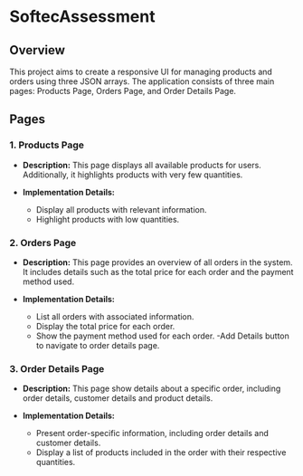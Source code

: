 # SoftecAssessment

## Overview

This project aims to create a responsive UI for managing products and orders using three JSON arrays. The application consists of three main pages: Products Page, Orders Page, and Order Details Page.

## Pages

### 1. Products Page

- **Description:** This page displays all available products for users. Additionally, it highlights products with very few quantities.

- **Implementation Details:**
  - Display all products with relevant information.
  - Highlight products with low quantities.

### 2. Orders Page

- **Description:** This page provides an overview of all orders in the system. It includes details such as the total price for each order and the payment method used.

- **Implementation Details:**
  - List all orders with associated information.
  - Display the total price for each order.
  - Show the payment method used for each order.
    -Add Details button to navigate to order details page.

### 3. Order Details Page

- **Description:** This page show details about a specific order, including order details, customer details and product details.

- **Implementation Details:**
  - Present order-specific information, including order details and customer details.
  - Display a list of products included in the order with their respective quantities.

